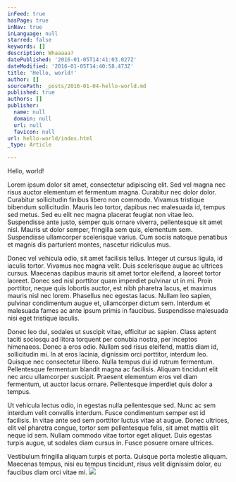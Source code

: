 ```yaml
---
inFeed: true
hasPage: true
inNav: true
inLanguage: null
starred: false
keywords: []
description: Whaaaaa?
datePublished: '2016-01-05T14:41:03.027Z'
dateModified: '2016-01-05T14:40:58.473Z'
title: 'Hello, world!'
author: []
sourcePath: _posts/2016-01-04-hello-world.md
published: true
authors: []
publisher:
  name: null
  domain: null
  url: null
  favicon: null
url: hello-world/index.html
_type: Article

---
```

Hello, world!

Lorem ipsum dolor sit amet, consectetur adipiscing elit. Sed vel magna nec risus auctor elementum et fermentum magna. Curabitur nec dolor dolor. Curabitur sollicitudin finibus libero non commodo. Vivamus tristique bibendum sollicitudin. Mauris leo tortor, dapibus nec malesuada id, tempus sed metus. Sed eu elit nec magna placerat feugiat non vitae leo. Suspendisse ante justo, semper quis ornare viverra, pellentesque sit amet nisl. Mauris ut dolor semper, fringilla sem quis, elementum sem. Suspendisse ullamcorper scelerisque varius. Cum sociis natoque penatibus et magnis dis parturient montes, nascetur ridiculus mus.

Donec vel vehicula odio, sit amet facilisis tellus. Integer ut cursus ligula, id iaculis tortor. Vivamus nec magna velit. Duis scelerisque augue ac ultrices cursus. Maecenas dapibus mauris sit amet tortor eleifend, a laoreet tortor laoreet. Donec sed nisl porttitor quam imperdiet pulvinar ut in mi. Proin porttitor, neque quis lobortis auctor, est nibh pharetra lacus, et maximus mauris nisl nec lorem. Phasellus nec egestas lacus. Nullam leo sapien, pulvinar condimentum augue et, ullamcorper dictum sem. Interdum et malesuada fames ac ante ipsum primis in faucibus. Suspendisse malesuada nisi eget tristique iaculis.

Donec leo dui, sodales ut suscipit vitae, efficitur ac sapien. Class aptent taciti sociosqu ad litora torquent per conubia nostra, per inceptos himenaeos. Donec a eros odio.
Nullam sed risus eleifend, mattis diam id, sollicitudin mi. In at eros lacinia, dignissim orci porttitor, interdum leo. Quisque nec consectetur libero. Nulla tempus dui id rutrum fermentum. Pellentesque fermentum blandit magna ac facilisis. Aliquam tincidunt elit nec arcu ullamcorper suscipit. Praesent elementum eros vel diam fermentum, ut auctor lacus ornare. Pellentesque imperdiet quis dolor a tempus.

Ut vehicula lectus odio, in egestas nulla pellentesque sed. Nunc ac sem interdum velit convallis interdum. Fusce condimentum semper est id facilisis. In vitae ante sed sem porttitor luctus vitae at augue. Donec ultrices, elit vel pharetra congue, tortor sem pellentesque felis, sit amet mattis elit neque id sem. Nullam commodo vitae tortor eget aliquet. Duis egestas turpis augue, ut sodales diam cursus in. Fusce posuere ornare ultrices.

Vestibulum fringilla aliquam turpis et porta. Quisque porta molestie aliquam. Maecenas tempus, nisi eu tempus tincidunt, risus velit dignissim dolor, eu faucibus diam orci vitae mi.
![](https://the-grid-user-content.s3-us-west-2.amazonaws.com/f9ee4350-1e87-49cb-bade-8020722567da.jpg)